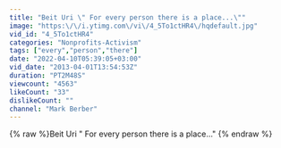 ```yaml
---
title: "Beit Uri \" For every person there is a place...\""
image: "https:\/\/i.ytimg.com\/vi\/4_5To1ctHR4\/hqdefault.jpg"
vid_id: "4_5To1ctHR4"
categories: "Nonprofits-Activism"
tags: ["every","person","there"]
date: "2022-04-10T05:39:05+03:00"
vid_date: "2013-04-01T13:54:53Z"
duration: "PT2M48S"
viewcount: "4563"
likeCount: "33"
dislikeCount: ""
channel: "Mark Berber"
---
```

{% raw %}Beit Uri " For every person there is a place..." {% endraw %}
